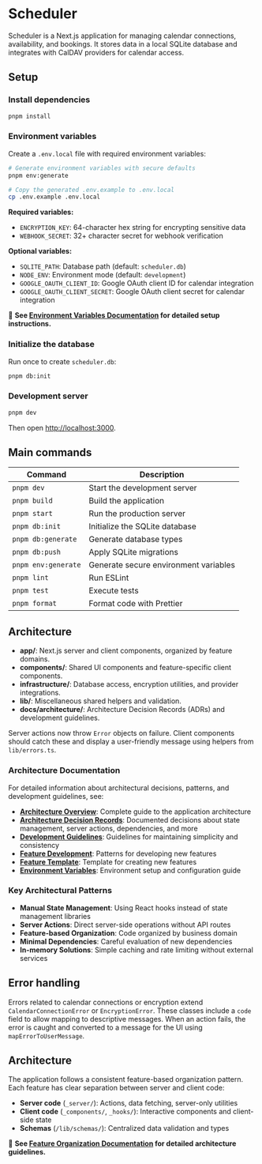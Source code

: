 # Scheduler

Scheduler is a Next.js application for managing calendar connections, availability, and bookings. It stores data in a local SQLite database and integrates with CalDAV providers for calendar access.

## Setup

### Install dependencies
```bash
pnpm install
```

### Environment variables
Create a `.env.local` file with required environment variables:

```bash
# Generate environment variables with secure defaults
pnpm env:generate

# Copy the generated .env.example to .env.local
cp .env.example .env.local
```

**Required variables:**
- `ENCRYPTION_KEY`: 64-character hex string for encrypting sensitive data
- `WEBHOOK_SECRET`: 32+ character secret for webhook verification

**Optional variables:**
- `SQLITE_PATH`: Database path (default: `scheduler.db`)
- `NODE_ENV`: Environment mode (default: `development`)
- `GOOGLE_OAUTH_CLIENT_ID`: Google OAuth client ID for calendar integration
- `GOOGLE_OAUTH_CLIENT_SECRET`: Google OAuth client secret for calendar integration

📖 **See [Environment Variables Documentation](./docs/environment-variables.md) for detailed setup instructions.**

### Initialize the database
Run once to create `scheduler.db`:
```bash
pnpm db:init
```

### Development server
```bash
pnpm dev
```
Then open [http://localhost:3000](http://localhost:3000).

## Main commands

| Command | Description |
| ------- | ----------- |
| `pnpm dev` | Start the development server |
| `pnpm build` | Build the application |
| `pnpm start` | Run the production server |
| `pnpm db:init` | Initialize the SQLite database |
| `pnpm db:generate` | Generate database types |
| `pnpm db:push` | Apply SQLite migrations |
| `pnpm env:generate` | Generate secure environment variables |
| `pnpm lint` | Run ESLint |
| `pnpm test` | Execute tests |
| `pnpm format` | Format code with Prettier |

## Architecture

- **app/**: Next.js server and client components, organized by feature domains.
- **components/**: Shared UI components and feature-specific client components.
- **infrastructure/**: Database access, encryption utilities, and provider integrations.
- **lib/**: Miscellaneous shared helpers and validation.
- **docs/architecture/**: Architecture Decision Records (ADRs) and development guidelines.

Server actions now throw `Error` objects on failure. Client components should catch these and display a user-friendly message using helpers from `lib/errors.ts`.

### Architecture Documentation

For detailed information about architectural decisions, patterns, and development guidelines, see:

- **[Architecture Overview](./docs/architecture/README.md)**: Complete guide to the application architecture
- **[Architecture Decision Records](./docs/architecture/)**: Documented decisions about state management, server actions, dependencies, and more
- **[Development Guidelines](./docs/architecture/development-guidelines.md)**: Guidelines for maintaining simplicity and consistency
- **[Feature Development](./docs/architecture/feature-development-guidelines.md)**: Patterns for developing new features
- **[Feature Template](./docs/architecture/templates/feature-template.md)**: Template for creating new features
- **[Environment Variables](./docs/environment-variables.md)**: Environment setup and configuration guide

### Key Architectural Patterns

- **Manual State Management**: Using React hooks instead of state management libraries
- **Server Actions**: Direct server-side operations without API routes
- **Feature-based Organization**: Code organized by business domain
- **Minimal Dependencies**: Careful evaluation of new dependencies
- **In-memory Solutions**: Simple caching and rate limiting without external services

## Error handling

Errors related to calendar connections or encryption extend `CalendarConnectionError` or `EncryptionError`. These classes include a `code` field to allow mapping to descriptive messages. When an action fails, the error is caught and converted to a message for the UI using `mapErrorToUserMessage`.

## Architecture

The application follows a consistent feature-based organization pattern. Each feature has clear separation between server and client code:

- **Server code** (`_server/`): Actions, data fetching, server-only utilities
- **Client code** (`_components/`, `_hooks/`): Interactive components and client-side state
- **Schemas** (`/lib/schemas/`): Centralized data validation and types

📖 **See [Feature Organization Documentation](./docs/architecture/feature-organization.md) for detailed architecture guidelines.**

